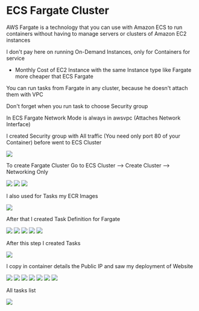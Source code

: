 # ECS Fargate Cluster
AWS Fargate is a technology that you can use with Amazon ECS to run containers without having to manage servers or clusters of Amazon EC2 instances

I don't pay here on running On-Demand Instances, only for Containers for service

* Monthly Cost of EC2 Instance with the same Instance type like Fargate more cheaper that ECS Fargate



You can run tasks from Fargate in any cluster, because he doesn't attach them with VPC 

Don't forget when you run task to choose Security group

In ECS Fargate Network Mode is always in awsvpc (Attaches Network Interface)

I created Security group with All traffic (You need only port 80 of your Container) before went to ECS Cluster

<img src="https://github.com/MatveyGuralskiy/AWS/blob/main/ECS_Cluster/Screens-Cluster/Security-group.png?raw=true">

To create Fargate Cluster Go to ECS Cluster --> Create Cluster --> Networking Only

<img src="https://github.com/MatveyGuralskiy/AWS/blob/main/ECS_Fargate/Screens/Cluster-1.png?raw=true">

<img src="https://github.com/MatveyGuralskiy/AWS/blob/main/ECS_Fargate/Screens/Cluster-2.png?raw=true">

<img src="https://github.com/MatveyGuralskiy/AWS/blob/main/ECS_Fargate/Screens/Cluster-3.png?raw=true">

I also used for Tasks my ECR Images

<img src="https://github.com/MatveyGuralskiy/AWS/blob/main/ECS_Fargate/Screens/ECR-Images.png?raw=true">

After that I created Task Definition for Fargate

<img src="https://github.com/MatveyGuralskiy/AWS/blob/main/ECS_Fargate/Screens/Task-Definition-1.png?raw=true">

<img src="https://github.com/MatveyGuralskiy/AWS/blob/main/ECS_Fargate/Screens/Task-Definition-2.png?raw=true">

<img src="https://github.com/MatveyGuralskiy/AWS/blob/main/ECS_Fargate/Screens/Task-Definition-3.png?raw=true">

<img src="https://github.com/MatveyGuralskiy/AWS/blob/main/ECS_Fargate/Screens/Task-Definition-4.png?raw=true">

<img src="https://github.com/MatveyGuralskiy/AWS/blob/main/ECS_Fargate/Screens/Task-Definition-5.png?raw=true">

After this step I created Tasks

<img src="https://github.com/MatveyGuralskiy/AWS/blob/main/ECS_Fargate/Screens/Tasks-1.png?raw=true">

I copy in container details the Public IP and saw my deployment of Website

<img src="https://github.com/MatveyGuralskiy/AWS/blob/main/ECS_Fargate/Screens/Container-1.png?raw=true">

<img src="https://github.com/MatveyGuralskiy/AWS/blob/main/ECS_Fargate/Screens/Tasks-2.png?raw=true">

<img src="https://github.com/MatveyGuralskiy/AWS/blob/main/ECS_Fargate/Screens/Container-2.png?raw=true">

<img src="https://github.com/MatveyGuralskiy/AWS/blob/main/ECS_Fargate/Screens/Container-3.png?raw=true">

<img src="https://github.com/MatveyGuralskiy/AWS/blob/main/ECS_Fargate/Screens/Container-4.png?raw=true">

<img src="https://github.com/MatveyGuralskiy/AWS/blob/main/ECS_Fargate/Screens/Container-5.png?raw=true">

<img src="https://github.com/MatveyGuralskiy/AWS/blob/main/ECS_Fargate/Screens/Tasks-3.png?raw=true">

All tasks list

<img src="https://github.com/MatveyGuralskiy/AWS/blob/main/ECS_Fargate/Screens/Tasks-4-Final.png?raw=true">

